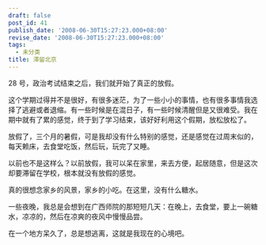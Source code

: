 ```yaml
---
draft: false
post_id: 41
publish_date: '2008-06-30T15:27:23.000+08:00'
revise_date: '2008-06-30T15:27:23.000+08:00'
tags:
  - 未分类
title: 滞留北京
---
```


28 号，政治考试结束之后，我们就开始了真正的放假。

这个学期过得并不是很好，有很多迷茫，为了一些小小的事情，也有很多事情我选择了逃避或者退缩。有一些时候是在混日子，有一些时候清醒但是又很难受。我在期中就有了累的感觉，终于到了学习结束，该好好利用这个假期，放松放松了。

放假了，三个月的暑假，可是我却没有什么特别的感觉，还是感觉在过周末似的，每天赖床，去食堂吃饭，然后玩，玩完了又睡。

以前也不是这样么？以前放假，我可以呆在家里，来去方便，起居随意，但是这次却要滞留在学校，根本就没有放假的感觉。

真的很想念家乡的风景，家乡的小吃。在这里，没有什么糖水。

一些夜晚，我总是会想到在广西师院的那短短几天：在晚上，去食堂，要上一碗糖水，凉凉的，然后在凉爽的夜风中慢慢品尝。

在一个地方呆久了，总是想逃离，这就是我现在的心境吧。

